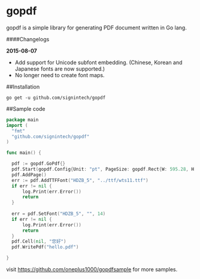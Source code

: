 gopdf
====

gopdf is a simple library for generating PDF document written in Go lang.


####Changelogs

**2015-08-07**

- Add support for Unicode subfont embedding. (Chinese, Korean and Japanese fonts are now supported.)
- No longer need to create font maps.


##Installation
 ```
 go get -u github.com/signintech/gopdf
 ```

##Sample code

  ```go
  package main
  import (
	"fmt"
	"github.com/signintech/gopdf"
  )

  func main() {

    pdf := gopdf.GoPdf{}
    pdf.Start(gopdf.Config{Unit: "pt", PageSize: gopdf.Rect{W: 595.28, H: 841.89}}) //595.28, 841.89 = A4
    pdf.AddPage()
    err := pdf.AddTTFFont("HDZB_5", "../ttf/wts11.ttf")
    if err != nil {
        log.Print(err.Error())
        return
    }
    
    err = pdf.SetFont("HDZB_5", "", 14)
    if err != nil {
        log.Print(err.Error())
        return
    }
    pdf.Cell(nil, "您好")
    pdf.WritePdf("hello.pdf")

  }

  ```
  
visit https://github.com/oneplus1000/gopdfsample for more samples.
